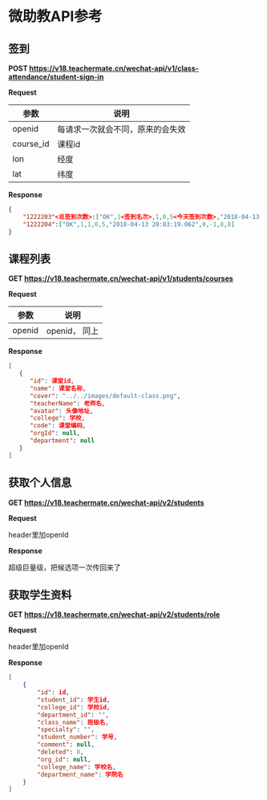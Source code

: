# 微助教API参考

## 签到

**POST https://v18.teachermate.cn/wechat-api/v1/class-attendance/student-sign-in**

**Request**

参数 | 说明
--- | ---
openid | 每请求一次就会不同，原来的会失效
course_id | 课程id
lon | 经度
lat | 纬度

**Response**
```json
{
    "1222203"<总签到次数>:["OK",1<签到名次>,1,0,5<今天签到次数>,"2018-04-13 20:03:19.059"<签到时间>,0,-1,5,5],
    "1222204":["OK",1,1,0,5,"2018-04-13 20:03:19.062",0,-1,8,8]
}
```

## 课程列表

**GET https://v18.teachermate.cn/wechat-api/v1/students/courses**

**Request**

| 参数   | 说明          |
| ------ | ------------- |
| openid | openid， 同上 |

**Response**

```json
[
   {
      "id": 课堂id,
      "name": 课堂名称,
      "cover": "../../images/default-class.png",
      "teacherName": 老师名,
      "avatar": 头像地址,
      "college": 学校,
      "code": 课堂编码,
      "orgId": null,
      "department": null
   }
]
```

## 获取个人信息

**GET https://v18.teachermate.cn/wechat-api/v2/students**

**Request**

header里加openId

**Response**

超级巨量级，把候选项一次传回来了

## 获取学生资料

**GET https://v18.teachermate.cn/wechat-api/v2/students/role**

**Request**

header里加openId

**Response**

```json
[
    {
        "id": id,
        "student_id": 学生id,
        "college_id": 学校id,
        "department_id": "",
        "class_name": 班级名,
        "specialty": "",
        "student_number": 学号,
        "comment": null,
        "deleted": 0,
        "org_id": null,
        "college_name": 学校名,
        "department_name": 学院名
    }
]
```
